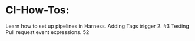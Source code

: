 # CI-How-Tos: 
Learn how to set up pipelines in Harness.
Adding Tags trigger 2. #3
Testing Pull request event expressions. 52
